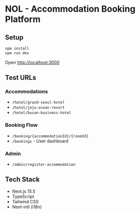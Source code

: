 # NOL - Accommodation Booking Platform

## Setup

```bash
npm install
npm run dev
```

Open [http://localhost:3000](http://localhost:3000)

## Test URLs

### Accommodations
- `/hotel/grand-seoul-hotel`
- `/hotel/jeju-ocean-resort`
- `/hotel/busan-business-hotel`

### Booking Flow
- `/booking/{accommodationId}/{roomId}`
- `/bookings` - User dashboard

### Admin
- `/admin/register-accommodation`

## Tech Stack

- Next.js 15.5
- TypeScript
- Tailwind CSS
- Next-intl (i18n)

